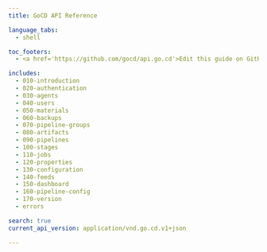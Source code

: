 ```yaml
---
title: GoCD API Reference

language_tabs:
  - shell

toc_footers:
  - <a href='https://github.com/gocd/api.go.cd'>Edit this guide on GitHub</a>

includes:
  - 010-introduction
  - 020-authentication
  - 030-agents
  - 040-users
  - 050-materials
  - 060-backups
  - 070-pipeline-groups
  - 080-artifacts
  - 090-pipelines
  - 100-stages
  - 110-jobs
  - 120-properties
  - 130-configuration
  - 140-feeds
  - 150-dashboard
  - 160-pipeline-config
  - 170-version
  - errors

search: true
current_api_version: application/vnd.go.cd.v1+json

---
```


